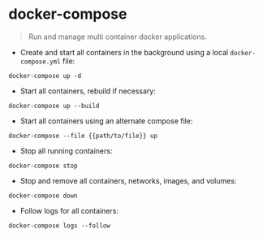 # docker-compose

> Run and manage multi container docker applications.

- Create and start all containers in the background using a local `docker-compose.yml` file:

`docker-compose up -d`

- Start all containers, rebuild if necessary:

`docker-compose up --build`

- Start all containers using an alternate compose file:

`docker-compose --file {{path/to/file}} up`

- Stop all running containers:

`docker-compose stop`

- Stop and remove all containers, networks, images, and volumes:

`docker-compose down`

- Follow logs for all containers:

`docker-compose logs --follow`

